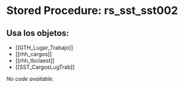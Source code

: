 # Stored Procedure: rs_sst_sst002

## Usa los objetos:
- [[GTH_Lugar_Trabajo]]
- [[rhh_cargos]]
- [[rhh_tbclaest]]
- [[SST_CargosLugTrab]]

*No code available.*

